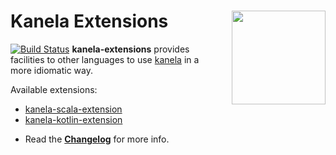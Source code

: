 # Kanela Extensions <img align="right" src="https://rawgit.com/kamon-io/Kamon/master/kamon-logo.svg" height="150px" style="padding-left: 20px"/>
[![Build Status](https://travis-ci.org/kamon-io/kanela-extensions.svg?branch=master)](https://travis-ci.org/kamon-io/kanela-extensions)
**kanela-extensions** provides facilities to other languages to use [kanela] in a more idiomatic way.

Available extensions:

* [kanela-scala-extension]
* [kanela-kotlin-extension]

- Read the [**Changelog**](CHANGELOG.md) for more info.

[kanela]:https://github.com/kamon-io/kanela
[kanela-scala-extension]:agent-scala-extension
[kanela-kotlin-extension]:agent-kotlin-extension
